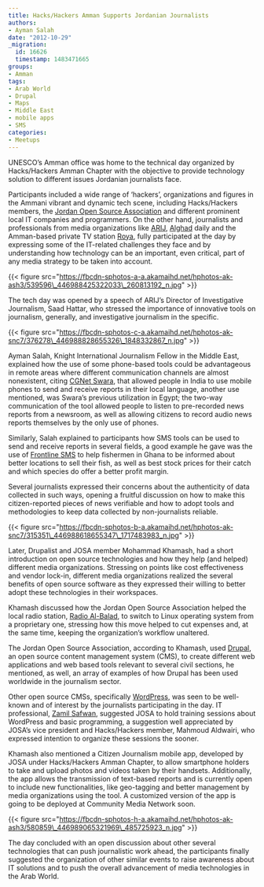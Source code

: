 ```yaml
---
title: Hacks/Hackers Amman Supports Jordanian Journalists
authors:
- Ayman Salah
date: "2012-10-29"
_migration:
  id: 16626
  timestamp: 1483471665
groups:
- Amman
tags:
- Arab World
- Drupal
- Maps
- Middle East
- mobile apps
- SMS
categories:
- Meetups
---
```


UNESCO’s Amman office was home to the technical day organized by Hacks/Hackers Amman Chapter with the objective to provide technology solution to different issues Jordanian journalists face.

Participants included a wide range of ‘hackers’, organizations and figures in the Ammani vibrant and dynamic tech scene, including Hacks/Hackers members, the [Jordan Open Source Association][1] and different prominent local IT companies and programmers. On the other hand, journalists and professionals from media organizations like [ARIJ][2], [Alghad][3] daily and the Amman-based private TV station [Roya][4], fully participated at the day by expressing some of the IT-related challenges they face and by understanding how technology can be an important, even critical, part of any media strategy to be taken into account.

{{< figure src="https://fbcdn-sphotos-a-a.akamaihd.net/hphotos-ak-ash3/539596\_446988425322033\_260813192_n.jpg" >}}

The tech day was opened by a speech of ARIJ’s Director of Investigative Journalism, Saad Hattar, who stressed the importance of innovative tools on journalism, generally, and investigative journalism in the specific.

{{< figure src="https://fbcdn-sphotos-c-a.akamaihd.net/hphotos-ak-snc7/376278\_446988828655326\_1848332867_n.jpg" >}}

Ayman Salah, Knight International Journalism Fellow in the Middle East, explained how the use of some phone-based tools could be advantageous in remote areas where different communication channels are almost nonexistent, citing [CGNet Swara][5], that allowed people in India to use mobile phones to send and receive reports in their local language, another use mentioned, was Swara’s previous utilization in Egypt; the two-way communication of the tool allowed people to listen to pre-recorded news reports from a newsroom, as well as allowing citizens to record audio news reports themselves by the only use of phones.

Similarly, Salah explained to participants how SMS tools can be used to send and receive reports in several fields, a good example he gave was the use of [Frontline SMS][6] to help fishermen in Ghana to be informed about better locations to sell their fish, as well as best stock prices for their catch and which species do offer a better profit margin.

Several journalists expressed their concerns about the authenticity of data collected in such ways, opening a fruitful discussion on how to make this citizen-reported pieces of news verifiable and how to adopt tools and methodologies to keep data collected by non-journalists reliable.

{{< figure src="https://fbcdn-sphotos-b-a.akamaihd.net/hphotos-ak-snc7/315351\_446988618655347\_1717483983_n.jpg" >}}

Later, Drupalist and JOSA member Mohammad Khamash, had a short introduction on open source technologies and how they help (and helped) different media organizations. Stressing on points like cost effectiveness and vendor lock-in, different media organizations realized the several benefits of open source software as they expressed their willing to better adopt these technologies in their workspaces.

Khamash discussed how the Jordan Open Source Association helped the local radio station, [Radio Al-Balad][7], to switch to Linux operating system from a proprietary one, stressing how this move helped to cut expenses and, at the same time, keeping the organization’s workflow unaltered.

The Jordan Open Source Association, according to Khamash, used [Drupal][8], an open source content management system (CMS), to create different web applications and web based tools relevant to several civil sections, he mentioned, as well, an array of examples of how Drupal has been used worldwide in the journalism sector.

Other open source CMSs, specifically [WordPress][9], was seen to be well-known and of interest by the journalists participating in the day. IT professional, [Zamil Safwan][10], suggested JOSA to hold training sessions about WordPress and basic programming, a suggestion well appreciated by JOSA’s vice president and Hacks/Hackers member, Mahmoud Aldwairi, who expressed intention to organize these sessions the sooner.

Khamash also mentioned a Citizen Journalism mobile app, developed by JOSA under Hacks/Hackers Amman Chapter, to allow smartphone holders to take and upload photos and videos taken by their handsets. Additionally, the app allows the transmission of text-based reports and is currently open to include new functionalities, like geo-tagging and better management by media organizations using the tool. A customized version of the app is going to be deployed at Community Media Network soon.

{{< figure src="https://fbcdn-sphotos-h-a.akamaihd.net/hphotos-ak-ash3/580859\_446989065321969\_485725923_n.jpg" >}}

The day concluded with an open discussion about other several technologies that can push journalistic work ahead, the participants finally suggested the organization of other similar events to raise awareness about IT solutions and to push the overall advancement of media technologies in the Arab World.

 [1]: http://jordanopensource.org
 [2]: http://arij.net/
 [3]: http://alghad.com
 [4]: http://www.roya.tv
 [5]: http://cgnetswara.org/
 [6]: http://www.frontlinesms.com/
 [7]: http://www.balad.fm/
 [8]: http://drupal.com
 [9]: http://wordpress.org
 [10]: http://twitter.com/zsafwan